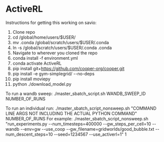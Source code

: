 # ActiveRL

Instructions for getting this working on savio:

1. Clone repo
2. cd /global/home/users/$USER/
3. mv .conda /global/scratch/users/$USER/.conda
4. ln -s /global/scratch/users/$USER/.conda .conda
5. Navigate to wherever you cloned the repo
6. conda install -f environment.yml
7. conda activate ActiveRL
8. pip install git+https://github.com/cooper-org/cooper.git
9. pip install -e gym-simplegrid/ --no-deps
10. pip install moviepy
11. python ./download_model.py

To run a wandb sweep:
./master_sbatch_script.sh WANDB_SWEEP_ID NUMBER_OF_RUNS

To run an individual run:
./master_sbatch_script_nonsweep.sh "COMMAND LINE ARGS NOT INCLUDING THE ACTUAL PYTHON COMMAND" NUMBER_OF_RUNS
For example: 
./master_sbatch_script_nonsweep.sh "run_experiments.py --num_timesteps=400000 --gw_steps_per_cell=10 --wandb --env=gw --use_coop --gw_filename=gridworlds/good_bubble.txt --num_descent_steps=10 --seed=1234567 --use_activerl=1" 1
